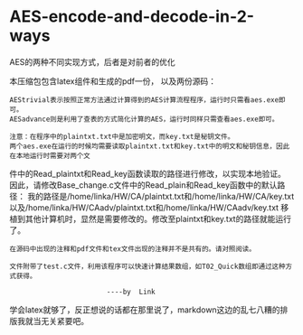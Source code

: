 # AES-encode-and-decode-in-2-ways
AES的两种不同实现方式，后者是对前者的优化


本压缩包包含latex组件和生成的pdf一份，	以及两份源码：

	AEStrivial表示按照正常方法通过计算得到的AES计算流程程序，运行时只需看aes.exe即可。
	AESadvance则是利用了查表的方式简化计算的AES，运行时同样只需查看aes.exe即可。
	
	注意：在程序中的plaintxt.txt中是加密明文，而key.txt是秘钥文件。
	两个aes.exe在运行的时候均需要读取plaintxt.txt和key.txt中的明文和秘钥信息，因此在本地运行时需要对两个文
件中的Read_plaintxt和Read_key函数读取的路径进行修改，以实现本地验证。
	因此，请修改Base_change.c文件中的Read_plain和Read_key函数中的默认路径：
		我的路径是/home/linka/HW/CA/plaintxt.txt和/home/linka/HW/CA/key.txt
		以及/home/linka/HW/CAadv/plaintxt.txt和/home/linka/HW/CAadv/key.txt
	移植到其他计算机时，显然是需要修改的。修改至plaintxt和key.txt的路径就能运行了。

	在源码中出现的注释和pdf文件和tex文件出现的注释并不是共有的。请对照阅读。
	
	文件附带了test.c文件，利用该程序可以快速计算结果数组，如T02_Quick数组即通过这种方式获得。

							----by  Link
学会latex就够了，反正想说的话都在那里说了，markdown这边的乱七八糟的排版我就当无关紧要吧。
